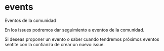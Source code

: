 # events

Eventos de la comunidad

En los issues podremos dar seguimiento a eventos de la comunidad.

Si deseas proponer un evento o saber cuando tendremos próximos eventos sentite con la confianza de crear un nuevo issue.
